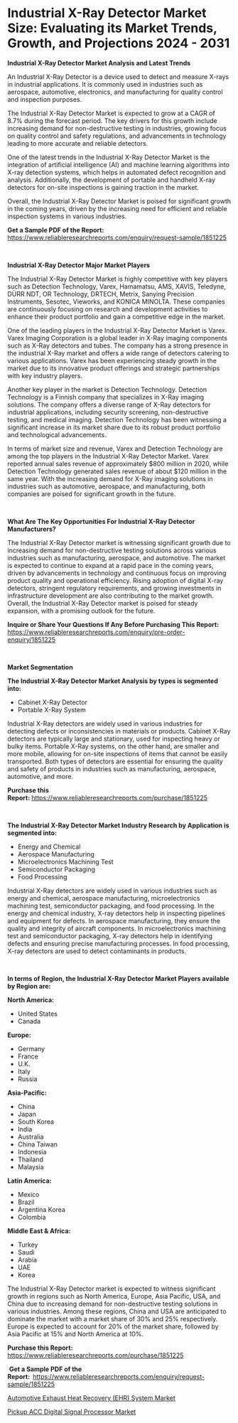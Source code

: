 <p><h1>Industrial X-Ray Detector Market Size: Evaluating its Market Trends, Growth, and Projections 2024 - 2031</h1></p><p><strong>Industrial X-Ray Detector Market Analysis and Latest Trends</strong></p>
<p><p>An Industrial X-Ray Detector is a device used to detect and measure X-rays in industrial applications. It is commonly used in industries such as aerospace, automotive, electronics, and manufacturing for quality control and inspection purposes.</p><p>The Industrial X-Ray Detector Market is expected to grow at a CAGR of 8.7% during the forecast period. The key drivers for this growth include increasing demand for non-destructive testing in industries, growing focus on quality control and safety regulations, and advancements in technology leading to more accurate and reliable detectors.</p><p>One of the latest trends in the Industrial X-Ray Detector Market is the integration of artificial intelligence (AI) and machine learning algorithms into X-ray detection systems, which helps in automated defect recognition and analysis. Additionally, the development of portable and handheld X-ray detectors for on-site inspections is gaining traction in the market.</p><p>Overall, the Industrial X-Ray Detector Market is poised for significant growth in the coming years, driven by the increasing need for efficient and reliable inspection systems in various industries.</p></p>
<p><strong>Get a Sample PDF of the Report:&nbsp;</strong> <a href="https://www.reliableresearchreports.com/enquiry/request-sample/1851225">https://www.reliableresearchreports.com/enquiry/request-sample/1851225</a></p>
<p>&nbsp;</p>
<p><strong>Industrial X-Ray Detector Major Market Players</strong></p>
<p><p>The Industrial X-Ray Detector Market is highly competitive with key players such as Detection Technology, Varex, Hamamatsu, AMS, XAVIS, Teledyne, DÜRR NDT, OR Technology, DRTECH, Metrix, Sanying Precision Instruments, Sesotec, Vieworks, and KONICA MINOLTA. These companies are continuously focusing on research and development activities to enhance their product portfolio and gain a competitive edge in the market.</p><p>One of the leading players in the Industrial X-Ray Detector Market is Varex. Varex Imaging Corporation is a global leader in X-Ray imaging components such as X-Ray detectors and tubes. The company has a strong presence in the industrial X-Ray market and offers a wide range of detectors catering to various applications. Varex has been experiencing steady growth in the market due to its innovative product offerings and strategic partnerships with key industry players.</p><p>Another key player in the market is Detection Technology. Detection Technology is a Finnish company that specializes in X-Ray imaging solutions. The company offers a diverse range of X-Ray detectors for industrial applications, including security screening, non-destructive testing, and medical imaging. Detection Technology has been witnessing a significant increase in its market share due to its robust product portfolio and technological advancements.</p><p>In terms of market size and revenue, Varex and Detection Technology are among the top players in the Industrial X-Ray Detector Market. Varex reported annual sales revenue of approximately $800 million in 2020, while Detection Technology generated sales revenue of about $120 million in the same year. With the increasing demand for X-Ray imaging solutions in industries such as automotive, aerospace, and manufacturing, both companies are poised for significant growth in the future.</p></p>
<p>&nbsp;</p>
<p><strong>What Are The Key Opportunities For Industrial X-Ray Detector Manufacturers?</strong></p>
<p><p>The Industrial X-Ray Detector market is witnessing significant growth due to increasing demand for non-destructive testing solutions across various industries such as manufacturing, aerospace, and automotive. The market is expected to continue to expand at a rapid pace in the coming years, driven by advancements in technology and continuous focus on improving product quality and operational efficiency. Rising adoption of digital X-ray detectors, stringent regulatory requirements, and growing investments in infrastructure development are also contributing to the market growth. Overall, the Industrial X-Ray Detector market is poised for steady expansion, with a promising outlook for the future.</p></p>
<p><strong>Inquire or Share Your Questions If Any Before Purchasing This Report:</strong> <a href="https://www.reliableresearchreports.com/enquiry/pre-order-enquiry/1851225">https://www.reliableresearchreports.com/enquiry/pre-order-enquiry/1851225</a></p>
<p>&nbsp;</p>
<p><strong>Market Segmentation</strong></p>
<p><strong>The Industrial X-Ray Detector Market Analysis by types is segmented into:</strong></p>
<p><ul><li>Cabinet X-Ray Detector</li><li>Portable X-Ray System</li></ul></p>
<p><p>Industrial X-Ray detectors are widely used in various industries for detecting defects or inconsistencies in materials or products. Cabinet X-Ray detectors are typically large and stationary, used for inspecting heavy or bulky items. Portable X-Ray systems, on the other hand, are smaller and more mobile, allowing for on-site inspections of items that cannot be easily transported. Both types of detectors are essential for ensuring the quality and safety of products in industries such as manufacturing, aerospace, automotive, and more.</p></p>
<p><strong>Purchase this Report:&nbsp;</strong><a href="https://www.reliableresearchreports.com/purchase/1851225">https://www.reliableresearchreports.com/purchase/1851225</a></p>
<p>&nbsp;</p>
<p><strong>The Industrial X-Ray Detector Market Industry Research by Application is segmented into:</strong></p>
<p><ul><li>Energy and Chemical</li><li>Aerospace Manufacturing</li><li>Microelectronics Machining Test</li><li>Semiconductor Packaging</li><li>Food Processing</li></ul></p>
<p><p>Industrial X-Ray detectors are widely used in various industries such as energy and chemical, aerospace manufacturing, microelectronics machining test, semiconductor packaging, and food processing. In the energy and chemical industry, X-ray detectors help in inspecting pipelines and equipment for defects. In aerospace manufacturing, they ensure the quality and integrity of aircraft components. In microelectronics machining test and semiconductor packaging, X-ray detectors help in identifying defects and ensuring precise manufacturing processes. In food processing, X-ray detectors are used to detect contaminants in products.</p></p>
<p>&nbsp;</p>
<p><strong>In terms of Region, the Industrial X-Ray Detector Market Players available by Region are:</strong></p>
<p>
    <p> <strong> North America: </strong>
        <ul>
            <li>United States</li>
            <li>Canada</li>
        </ul>
        </p> 
    <p> <strong> Europe: </strong>
        <ul>
            <li>Germany</li>
            <li>France</li>
            <li>U.K.</li>
            <li>Italy</li>
            <li>Russia</li>
        </ul>
        </p> 
    <p> <strong> Asia-Pacific: </strong>
        <ul>
            <li>China</li>
            <li>Japan</li>
            <li>South Korea</li>
            <li>India</li>
            <li>Australia</li>
            <li>China Taiwan</li>
            <li>Indonesia</li>
            <li>Thailand</li>
            <li>Malaysia</li>
        </ul>
        </p> 
    <p> <strong> Latin America: </strong>
        <ul>
            <li>Mexico</li>
            <li>Brazil</li>
            <li>Argentina Korea</li>
            <li>Colombia</li>
        </ul>
        </p> 
    <p> <strong> Middle East & Africa: </strong>
        <ul>
            <li>Turkey</li>
            <li>Saudi</li>
            <li>Arabia</li>
            <li>UAE</li>
            <li>Korea</li>
        </ul>
    </p>
    </p>
<p><p>The Industrial X-Ray Detector market is expected to witness significant growth in regions such as North America, Europe, Asia Pacific, USA, and China due to increasing demand for non-destructive testing solutions in various industries. Among these regions, China and USA are anticipated to dominate the market with a market share of 30% and 25% respectively. Europe is expected to account for 20% of the market share, followed by Asia Pacific at 15% and North America at 10%.</p></p>
<p><strong>Purchase this Report: </strong><a href="https://www.reliableresearchreports.com/purchase/1851225">https://www.reliableresearchreports.com/purchase/1851225</a></p>
<p>&nbsp;<strong>Get a Sample PDF of the Report:&nbsp;&nbsp;</strong><a href="https://www.reliableresearchreports.com/enquiry/request-sample/1851225">https://www.reliableresearchreports.com/enquiry/request-sample/1851225</a></p>
<p><strong></strong></p>
<p><p><a href="https://github.com/beatblasta/Market-Research-Report-List-2/blob/main/automotive-exhaust-heat-recovery-ehr-system-market.md">Automotive Exhaust Heat Recovery (EHR) System Market</a></p><p><a href="https://github.com/shotows/Market-Research-Report-List-1/blob/main/pickup-acc-digital-signal-processor-market.md">Pickup ACC Digital Signal Processor Market</a></p></p>